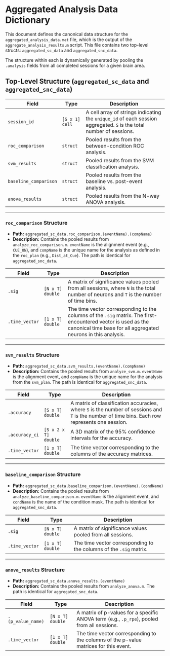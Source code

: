# Aggregated Analysis Data Dictionary

This document defines the canonical data structure for the `aggregated_analysis_data.mat` file, which is the output of the `aggregate_analysis_results.m` script. This file contains two top-level structs: `aggregated_sc_data` and `aggregated_snc_data`.

The structure within each is dynamically generated by pooling the `.analysis` fields from all completed sessions for a given brain area.

## Top-Level Structure (`aggregated_sc_data` and `aggregated_snc_data`)

| Field | Type | Description |
|---|---|---|
| `session_id` | `[S x 1] cell` | A cell array of strings indicating the `unique_id` of each session aggregated. `S` is the total number of sessions. |
| `roc_comparison` | `struct` | Pooled results from the between-condition ROC analysis. |
| `svm_results` | `struct` | Pooled results from the SVM classification analysis. |
| `baseline_comparison` | `struct` | Pooled results from the baseline vs. post-event analysis. |
| `anova_results` | `struct` | Pooled results from the N-way ANOVA analysis. |

---

### `roc_comparison` Structure

-   **Path:** `aggregated_sc_data.roc_comparison.(eventName).(compName)`
-   **Description:** Contains the pooled results from `analyze_roc_comparison.m`. `eventName` is the alignment event (e.g., `CUE_ON`), and `compName` is the unique name for the analysis as defined in the `roc_plan` (e.g., `Dist_at_Cue`). The path is identical for `aggregated_snc_data`.

| Field | Type | Description |
|---|---|---|
| `.sig` | `[N x T] double` | A matrix of significance values pooled from all sessions, where `N` is the total number of neurons and `T` is the number of time bins. |
| `.time_vector` | `[1 x T] double` | The time vector corresponding to the columns of the `.sig` matrix. The first-encountered vector is used as the canonical time base for all aggregated neurons in this analysis. |

---

### `svm_results` Structure

-   **Path:** `aggregated_sc_data.svm_results.(eventName).(compName)`
-   **Description:** Contains the pooled results from `analyze_svm.m`. `eventName` is the alignment event, and `compName` is the unique name for the analysis from the `svm_plan`. The path is identical for `aggregated_snc_data`.

| Field | Type | Description |
|---|---|---|
| `.accuracy` | `[S x T] double` | A matrix of classification accuracies, where `S` is the number of sessions and `T` is the number of time bins. Each row represents one session. |
| `.accuracy_ci` | `[S x 2 x T] double` | A 3D matrix of the 95% confidence intervals for the accuracy. |
| `.time_vector` | `[1 x T] double` | The time vector corresponding to the columns of the accuracy matrices. |

---

### `baseline_comparison` Structure

-   **Path:** `aggregated_sc_data.baseline_comparison.(eventName).(condName)`
-   **Description:** Contains the pooled results from `analyze_baseline_comparison.m`. `eventName` is the alignment event, and `condName` is the name of the condition mask. The path is identical for `aggregated_snc_data`.

| Field | Type | Description |
|---|---|---|
| `.sig` | `[N x T] double` | A matrix of significance values pooled from all sessions. |
| `.time_vector` | `[1 x T] double`| The time vector corresponding to the columns of the `.sig` matrix. |

---

### `anova_results` Structure

-   **Path:** `aggregated_sc_data.anova_results.(eventName)`
-   **Description:** Contains the pooled results from `analyze_anova.m`. The path is identical for `aggregated_snc_data`.

| Field | Type | Description |
|---|---|---|
| `.(p_value_name)` | `[N x T] double` | A matrix of p-values for a specific ANOVA term (e.g., `.p_rpe`), pooled from all sessions. |
| `.time_vector` | `[1 x T] double` | The time vector corresponding to the columns of the p-value matrices for this event. |
